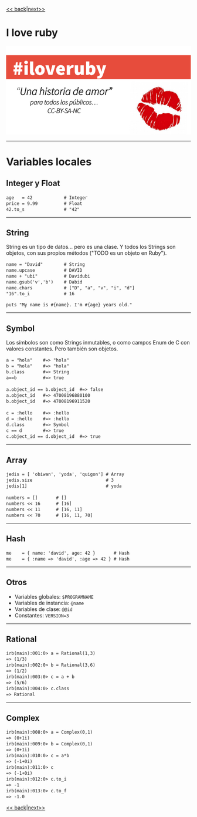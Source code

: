 
[<< back](03-instalar.md)|[next>>](05-estructura_secuencial.md)

# I love ruby

![](images/iloveruby.png)

---

# Variables locales

## Integer y Float
```
age   = 42            # Integer
price = 9.99          # Float
42.to_s               # "42"
```

---

## String

String es un tipo de datos... pero es una clase. Y todos los Strings son objetos, con sus propios métodos ("TODO es un objeto en Ruby").

```
name = "David"        # String
name.upcase           # DAVID
name + "ubi"          # Davidubi
name.gsub('v','b')    # Dabid
name.chars            # ["D", "a", "v", "i", "d"]
"16".to_i             # 16
```

```
puts "My name is #{name}. I'm #{age} years old."
```

---

## Symbol

Los símbolos son como Strings inmutables, o como campos Enum de C con valores constantes. Pero también son objetos.

```
a = "hola"    #=> "hola"
b = "hola"    #=> "hola"
b.class       #=> String
a==b          #=> true

a.object_id == b.object_id  #=> false
a.object_id   #=> 47008196880100
b.object_id   #=> 47008196911520

c = :hello    #=> :hello
d = :hello    #=> :hello
d.class       #=> Symbol
c == d        #=> true
c.object_id == d.object_id  #=> true
```
---

## Array

```
jedis = [ 'obiwan', 'yoda', 'quigon'] # Array
jedis.size                            # 3
jedis[1]                              # yoda

numbers = []       # []
numbers << 16      # [16]
numbers << 11      # [16, 11]
numbers << 70      # [16, 11, 70]

```

---

## Hash

```
me    = { name: 'david', age: 42 }       # Hash
me    = { :name => 'david', :age => 42 } # Hash
```

---

## Otros

* Variables globales: `$PROGRAMNAME`
* Variables de instancia: `@name`
* Variables de clase: `@@id`
* Constantes: `VERSION=3`

---

## Rational

```
irb(main):001:0> a = Rational(1,3)
=> (1/3)
irb(main):002:0> b = Rational(3,6)
=> (1/2)
irb(main):003:0> c = a + b
=> (5/6)
irb(main):004:0> c.class
=> Rational
```

---

## Complex

```
irb(main):008:0> a = Complex(0,1)
=> (0+1i)
irb(main):009:0> b = Complex(0,1)
=> (0+1i)
irb(main):010:0> c = a*b
=> (-1+0i)
irb(main):011:0> c
=> (-1+0i)
irb(main):012:0> c.to_i
=> -1
irb(main):013:0> c.to_f
=> -1.0
```

[<< back](03-instalar.md)|[next>>](05-estructura_secuencial.md)
